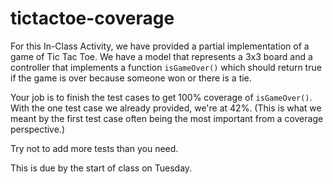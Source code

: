 # tictactoe-coverage

For this In-Class Activity, we have provided a partial implementation of a game of Tic Tac Toe. We have a model that represents a 3x3 board and a controller that implements a function ``isGameOver()`` which should return true if the game is over because someone won or there is a tie. 

Your job is to finish the test cases to get 100% coverage of ``isGameOver()``. With the one test case we already provided, we're at 42%. (This is what we meant by the first test case often being the most important from a coverage perspective.)

Try not to add more tests than you need.

This is due by the start of class on Tuesday.
